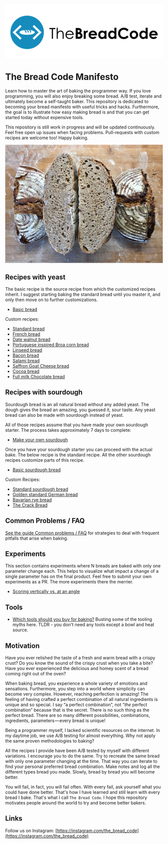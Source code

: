 ![logotype b](./images/logo/logotype_b.png)
# The Bread Code Manifesto

Learn how to master the art of baking the programmer way.
If you love programming, you will also enjoy breaking some bread.
A/B test, iterate and ultimately become a self-taught baker.
This repository is dedicated to becoming your bread manifesto with
useful tricks and hacks. Furthermore, the goal is to illustrate
how easy making bread is and that you can get started
today without expensive tools.

This repository is still work in progress and will be updated continuously.
Feel free open up issues when facing problems. Pull-requests with custom
recipes are welcome too! Happy baking.

![A nice and yummy sourdough bread](./images/golden-standard-german-bread-int.jpg)

## Recipes with yeast

The basic recipe is the source recipe from which the customized recipes inherit.
I suggest starting baking the standard bread until you master it, and only then move on to further customizations.

* [Basic bread](basics/basic-dough.md)

Custom recipes:

* [Standard bread](recipes/savory/standard-bread.md)
* [French bread](recipes/savory/french-bread.md)
* [Date walnut bread](recipes/sweet/date-walnut-bread.md)
* [Portuguese inspired Broa corn bread](recipes/savory/portuguese-broa-corn-bread.md)
* [Linseed bread](recipes/savory/linseed-bread.md)
* [Bacon bread](recipes/savory/bacon-bread.md)
* [Salami bread](recipes/savory/salami-bread.md)
* [Saffron Goat Cheese bread](recipes/savory/saffron-goat-cheese.md)
* [Cocoa bread](recipes/sweet/cocoa-bread.md)
* [Full milk Chocolate bread](recipes/sweet/full-milk-chocolate-bread.md)

## Recipes with sourdough

Sourdough bread is an all natural bread without any added yeast.
The dough gives the bread an amazing, you guessed it, sour taste.
Any yeast bread can also be made with sourdough instead of yeast.

All of those recipes assume that you have made your own sourdough starter. The
process takes approximately 7 days to complete:

* [Make your own sourdough](basics/sourdough.md)

Once you have your sourdough starter you can proceed with the actual bake. The
below recipe is the standard recipe. All the other sourdough recipes customize
parts of this recipe.

* [Basic sourdough bread](basics/basic-sour-dough.md)

Custom Recipes:

* [Standard sourdough bread](recipes/sourdough/standard-sourdough-bread.md)
* [Golden standard German bread](recipes/sourdough/golden-standard-german-bread.md)
* [Bavarian rye bread](recipes/sourdough/bavarian-rye-bread.md)
* [The Crack Bread](recipes/sourdough/crack-bread-tomato-water.md)

## Common Problems / FAQ

[See the guide Common problems / FAQ](basics/common-problems-faq.md) for strategies to deal with frequent pitfalls that arise when baking.

## Experiments

This section contains experiments where N breads are baked with only one
parameter change each. This helps to visualize what impact a change of a single 
parameter has on the final product. Feel free to submit your own experiments as a PR.
The more experiments there the merrier.

* [Scoring vertically vs. at an angle](experiments/scoring-vertically-vs-angle.md)

## Tools

* [Which tools should you buy for baking?](basics/tools.md) Busting some of the tooling myths here. TLDR - you don't need any tools except a bowl and heat source.

## Motivation

Have you ever relished the taste of a fresh and warm bread with a crispy crust?
Do you know the sound of the crispy crust when you take a bite?
Have you ever experienced the delicious and homey scent of a bread coming right out of the oven?

When baking bread, you experience a whole variety of emotions and sensations.
Furthermore, you step into a world where simplicity can become very complex.
However, reaching perfection is amazing! The feeling of having crafted
a perfect combination of all natural ingredients is unique and so special.
I say “a perfect combination”, not “_the_ perfect combination” because
that is the secret. There is no such thing as the perfect bread.
There are so many different possibilities, combinations,
ingredients, parameters — every bread is unique!

Being a programmer myself, I lacked scientific resources on the internet.
In my daytime job, we use A/B testing for almost everything.
Why not apply the same proven methodologies to baking?

All the recipes I provide have been A/B tested by myself with different variations.
I encourage you to do the same. Try to recreate the same bread with only one
parameter changing at the time. That way you can iterate to find your personal
preferred bread combination. Make notes and log all the different types
bread you made. Slowly, bread by bread you will become better.

You will fail, in fact, you will fail often.
With every fail, ask yourself what you could have done better.
That's how I have learned and still learn with every bread I bake.
That's what I call `The Bread Code`. I hope this repository motivates people
around the world to try and become better bakers.

## Links

Follow us on Instagram: [https://instagram.com/the_bread_code](https://instagram.com/the_bread_code)
